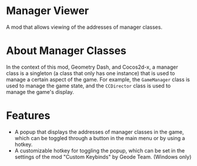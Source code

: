 # Manager Viewer
A mod that allows viewing of the addresses of manager classes.

# About Manager Classes
In the context of this mod, Geometry Dash, and Cocos2d-x, a manager class is a singleton (a class that only has one instance) that is used to manage a certain aspect of the game. For example, the `GameManager` class is used to manage the game state, and the `CCDirector` class is used to manage the game's display.

# Features
- A popup that displays the addresses of manager classes in the game, which can be toggled through a button in the main menu or by using a hotkey.
- A customizable hotkey for toggling the popup, which can be set in the settings of the mod "Custom Keybinds" by Geode Team. (Windows only)